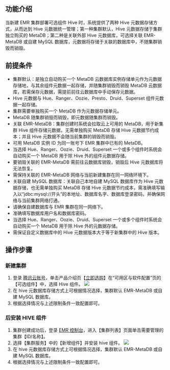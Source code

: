 ## 功能介绍
当新建 EMR 集群部署可选组件 Hive 时，系统提供了两种 Hive 元数据存储方式，从而达到 Hive 元数据统一管理；第一种集群默认，Hive 元数据存储于集群独立购买的 MetaDB；第二种是关联外部 Hive 元数据库，可选择关联 EMR-MetaDB 或自建 MySQL 数据库，元数据将存储于关联的数据库中，不随集群销毁而销毁。
## 前提条件
- 集群默认：是独立自动购买一个 MetaDB 云数据库实例存储单元作为元数据存储地，与其余组件元数据一起存储，并随集群销毁而销毁 MetaDB 云数据库，若需保存元数据，需提前前往云数据库中手动保存元数据。
 - Hive 元数据与 Hue、Ranger、Oozie、Presto、Druid、Superset 组件元数据一起存储。
 - 集群需要单独购买一个 MetaDB 作为元数据存储单元。
 - MetaDB 随集群销毁而销毁，即元数据随集群而销毁。
- 关联 EMR-MetaDB：集群创建时系统会拉取云上可用的 MetaDB，用于新集群 Hive 组件存储元数据，无需单独购买 MetaDB 存储 Hive 元数据节约成本；并且 Hive 元数据不会随当前集群的销毁而销毁。
 - 可用 MetaDB 实例 ID 为同一账号下 EMR 集群中已有的 MetaDB。
 - 当选择 Hue、Ranger、Oozie、Druid、Superset 一个或多个组件时系统会自动购买一个 MetaDB 用于除 Hive 外的组件元数据存储。
 - 要销毁关联的 EMR-MetaDB 需前往云数据库销毁，销毁后 Hive 元数据库将无法恢复。
 - 需保持关联的 EMR-MetaDB 网络与当前新建集群在同一网络环境下。
- 关联自建 MySQL 数据库：关联自己本地自建 MySQL 数据库作为 Hive 元数据存储，也无需单独购买 MetaDB 存储 Hive 元数据节约成本，需准确填写输入以“jdbc:mysql://开头”的本地址、数据库名字、数据库登录密码，并确保网络与当前集群网络打通。
 - 请确保自建数据库与 EMR 集群在同一网络下。
 - 准确填写数据库用户名和数据库密码。
 - 当选择 Hue、Ranger、Oozie、Druid、Superset 一个或多个组件时系统会自动购买一个 MetaDB 用于除 Hive 外的元数据存储。
 - 需保证自定义数据库中的 Hive 元数据版本大于等于新集群中的 Hive 版本。

## 操作步骤
### 新建集群
1. 登录 [腾讯云账号](https://console.cloud.tencent.com/emr)，单击产品介绍页【[立即选购](https://buy.cloud.tencent.com/emapreduce#/)】在“可用区与软件配置”页的【可选组件】中，选择 Hive 组件。
![](https://main.qcloudimg.com/raw/5a726335774a3b54af29f9a4e53814b4.png)
2. 在 hive 元数据库存储方式上可根据情况选择，集群默认 EMR-MetaDB 或自建 MySQL 数据库。
3. 根据选择情况与上述限制条件一致配置即可。

### 后安装 HIVE 组件
1. 集群创建成功后，登录 [EMR 控制台](https://console.cloud.tencent.com/emr)，进入【集群列表】页面单击需要管理的集群【ID/名称】。
2. 选择【集群服务】中的【新增组件】并安装 hive 组件。
![](https://main.qcloudimg.com/raw/040a8ab7a58a7743a1a0698997151a56.png)
3. 在 hive 元数据库存储方式上可根据情况选择，集群默认 EMR-MetaDB 或自建 MySQL 数据库。
4. 根据选择情况与上述限制条件一致配置即可。
